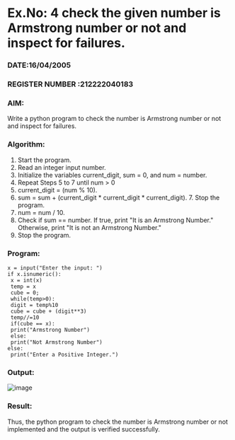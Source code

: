 # Ex.No: 4 check the given number is Armstrong number or not and inspect for failures.
### DATE:16/04/2005                                                                          
### REGISTER NUMBER :212222040183 
### AIM: 
Write a python program to check the number is Armstrong number or not and inspect for failures.

### Algorithm:
1.  Start the program.
2.	Read an integer input number.
3.	Initialize the variables current_digit, sum = 0, and num = number.
4.	Repeat Steps 5 to 7 until num > 0
5.	current_digit = (num % 10).
6.	sum = sum + (current_digit * current_digit * current_digit). 7. Stop the program.
7.	num = num / 10.
8.	Check if sum == number. If true, print "It is an Armstrong Number." Otherwise, print "It is not an Armstrong Number."
9.	Stop the program.

### Program:
```
x = input("Enter the input: ")
if x.isnumeric():
 x = int(x)
 temp = x
 cube = 0;
 while(temp>0):
 digit = temp%10
 cube = cube + (digit**3)
 temp//=10
 if(cube == x):
 print("Armstrong Number")
 else:
 print("Not Armstrong Number")
else:
 print("Enter a Positive Integer.") 
```











### Output:
![image](https://github.com/user-attachments/assets/794273e8-0746-473f-a4ec-122cb375c483)






### Result:
Thus, the python program to check the number is Armstrong number or not implemented and the output is verified successfully.


